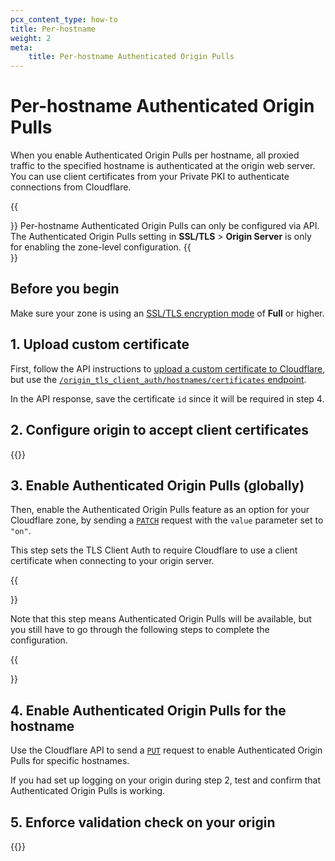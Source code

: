 ```yaml
---
pcx_content_type: how-to
title: Per-hostname
weight: 2
meta:
    title: Per-hostname Authenticated Origin Pulls
---
```


# Per-hostname Authenticated Origin Pulls

When you enable Authenticated Origin Pulls per hostname, all proxied traffic to the specified hostname is authenticated at the origin web server. You can use client certificates from your Private PKI to authenticate connections from Cloudflare.

{{<Aside type="warning">}}
Per-hostname Authenticated Origin Pulls can only be configured via API. The Authenticated Origin Pulls setting in **SSL/TLS** > **Origin Server** is only for enabling the zone-level configuration.
{{</Aside>}}

## Before you begin

Make sure your zone is using an [SSL/TLS encryption mode](/ssl/origin-configuration/ssl-modes/) of **Full** or higher.

## 1. Upload custom certificate

First, follow the API instructions to [upload a custom certificate to Cloudflare](/ssl/edge-certificates/custom-certificates/uploading/#upload-a-custom-certificate), but use the [`/origin_tls_client_auth/hostnames/certificates` endpoint](/api/operations/per-hostname-authenticated-origin-pull-upload-a-hostname-client-certificate).

In the API response, save the certificate `id` since it will be required in step 4.

## 2. Configure origin to accept client certificates

{{<render file="_aop-configure-origin.md">}}

## 3. Enable Authenticated Origin Pulls (globally)

Then, enable the Authenticated Origin Pulls feature as an option for your Cloudflare zone, by sending a [`PATCH`](/api/operations/zone-settings-change-tls-client-auth-setting) request with the `value` parameter set to `"on"`.

This step sets the TLS Client Auth to require Cloudflare to use a client certificate when connecting to your origin server.

{{<Aside type="warning">}}

Note that this step means Authenticated Origin Pulls will be available, but you still have to go through the following steps to complete the configuration.

{{</Aside>}}

## 4. Enable Authenticated Origin Pulls for the hostname

Use the Cloudflare API to send a [`PUT`](/api/operations/per-hostname-authenticated-origin-pull-enable-or-disable-a-hostname-for-client-authentication) request to enable Authenticated Origin Pulls for specific hostnames.

If you had set up logging on your origin during step 2, test and confirm that Authenticated Origin Pulls is working.

## 5. Enforce validation check on your origin

{{<render file="_aop-enforce-validation.md">}}